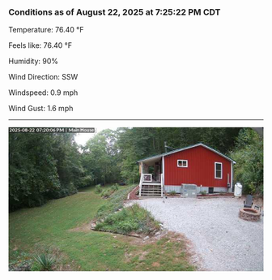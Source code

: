 ### Conditions as of August 22, 2025 at 7:25:22 PM CDT 

Temperature: 76.40 &deg;F

Feels like: 76.40 &deg;F

Humidity: 90%

Wind Direction: SSW

Windspeed: 0.9 mph

Wind Gust: 1.6 mph

---

<img src="./images/latest.jpeg"/>

